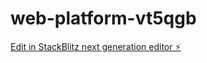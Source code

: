 # web-platform-vt5qgb

[Edit in StackBlitz next generation editor ⚡️](https://stackblitz.com/~/github.com/zainz786/web-platform-vt5qgb)